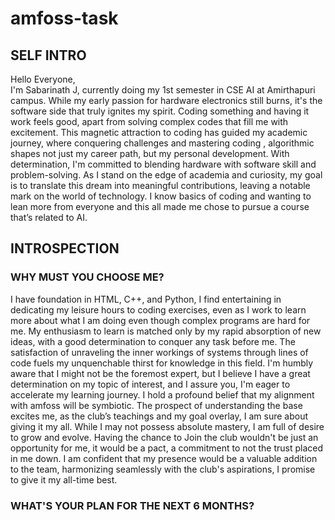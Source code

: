 # amfoss-task

## SELF INTRO
Hello Everyone,<br>
I'm Sabarinath J, currently doing my 1st semester in CSE AI at Amirthapuri campus. While my early passion for hardware electronics still burns, it's the software side that truly ignites my spirit. Coding something and having it work feels good, apart from solving complex codes that fill me with excitement. This magnetic attraction to coding has guided my academic journey, where conquering challenges and mastering coding , algorithmic shapes not just my career path, but my personal development. With determination, I'm committed to blending hardware with software skill and problem-solving. As I stand on the edge of academia and curiosity, my goal is to translate this dream into meaningful contributions, leaving a notable mark on the world of technology. I know basics of coding and wanting to lean more from everyone and this all made me chose to pursue a course that’s related to AI.

## INTROSPECTION
### WHY MUST YOU CHOOSE ME?
I have foundation in HTML, C++, and Python, I find entertaining in dedicating my leisure hours to coding exercises, even as I work to learn more about what I am doing even though complex programs are hard for me. My enthusiasm to learn is matched only by my rapid absorption of new ideas, with a good determination to conquer any task before me. The satisfaction of unraveling the inner workings of systems through lines of code fuels my unquenchable thirst for knowledge in this field. I'm humbly aware that I might not be the foremost expert, but I believe I have a great determination on my topic of interest, and I assure you, I'm eager to accelerate my learning journey. I hold a profound belief that my alignment with amfoss will be symbiotic. The prospect of understanding the base excites me, as the club’s teachings and my goal overlay, I am sure about giving it my all. While I may not possess absolute mastery, I am full of desire to grow and evolve. Having the chance to Join the club wouldn't be just an opportunity for me, it would be a pact, a commitment to not the trust placed in me down. I am confident that my presence would be a valuable addition to the team, harmonizing seamlessly with the club's aspirations, I promise to give it my all-time best.
### WHAT'S YOUR PLAN FOR THE NEXT 6 MONTHS?
  
